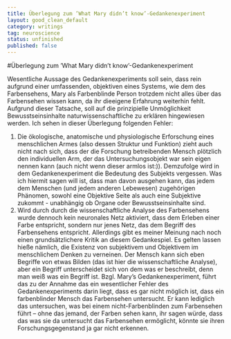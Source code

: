 ```yaml
---
title: Überlegung zum ’What Mary didn’t know’-Gedankenexperiment
layout: good_clean_default
category: writings
tag: neuroscience
status: unfinished
published: false
---
```

#Überlegung zum ’What Mary didn’t know’-Gedankenexperiment

Wesentliche Aussage des Gedankenexperiments soll sein, dass rein aufgrund einer umfassenden, objektiven eines Systems, wie dem des Farbensehens, Mary als Farbenblinde Person trotzdem nicht alles über das Farbensehen wissen kann, da ihr dieeigene Erfahrung weiterhin fehlt. Aufgrund dieser Tatsache, soll auf die prinzipielle Unmöglichkeit Bewusstseinsinhalte naturwissenschaftliche zu erklären hingewiesen werden. Ich sehen in dieser Überlegung folgenden Fehler:
1. Die ökologische, anatomische und physiologische Erforschung eines menschlichen Armes (also dessen Struktur und Funktion) zieht auch nicht nach sich, dass der die Forschung betreibenden Mensch plötzlich den individuellen Arm, der das Untersuchungsobjekt war sein eigen nennen kann (auch nicht wenn dieser armlos ist:)). Demzufolge wird in dem Gedankenexperiment die Bedeutung des Subjekts vergessen. Was ich hiermit sagen will ist, dass man davon ausgehen kann, das jedem dem Menschen (und jedem anderen Lebewesen) zugehörigen Phänomen, sowohl eine Objektive Seite als auch eine Subjektive zukommt - unabhängig ob Organe oder Bewusstseinsinhalte sind.
2. Wird durch durch die wissenschaftliche Analyse des Farbensehens wurde dennoch kein neuronales Netz aktiviert, dass dem Erleben einer Farbe entspricht, sondern nur jenes Netz, das dem Begriff des Farbensehens entspricht. Allerdings gibt es meiner Meinung nach noch einen grundsätzlichere Kritik an diesem Gedankespiel. Es gelten lassen hieße nämlich, die Existenz von subjektivem und Objektivem im menschlichem Denken zu verneinen. Der Mensch kann sich eben Begriffe von etwas Bilden (das ist hier die wissenschaftliche Analyse), aber ein Begriff unterscheidet sich von dem was er beschreibt, denn man weiß was ein Begriff ist. Bzgl. Mary’s Gedankenexperiment, führt das zu der Annahme das ein wesentlicher Fehler des Gedankenexperiments darin liegt, dass es gar nicht möglich ist, dass ein farbenblinder Mensch das Farbensehen untersucht. Er kann lediglich das untersuchen, was bei einem nicht-Farbenblinden zum Farbensehen führt – ohne das jemand, der Farben sehen kann, ihr sagen würde, dass das was sie da untersucht das Farbensehen ermöglicht, könnte sie ihren Forschungsgegenstand ja gar nicht erkennen.
